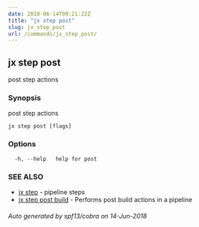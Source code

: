 ```yaml
---
date: 2018-06-14T09:21:22Z
title: "jx step post"
slug: jx_step_post
url: /commands/jx_step_post/
---
```

## jx step post

post step actions

### Synopsis

post step actions

```
jx step post [flags]
```

### Options

```
  -h, --help   help for post
```

### SEE ALSO

* [jx step](/commands/jx_step/)	 - pipeline steps
* [jx step post build](/commands/jx_step_post_build/)	 - Performs post build actions in a pipeline

###### Auto generated by spf13/cobra on 14-Jun-2018
